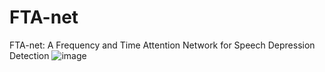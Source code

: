 # FTA-net
FTA-net: A Frequency and Time Attention Network for Speech Depression Detection
![image](https://user-images.githubusercontent.com/42258022/235294491-78d8ec65-f07b-4dd2-a79b-cb26b644b7c6.png)
